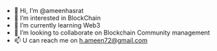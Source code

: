 - 👋 Hi, I’m @ameenhasrat
- 👀 I’m interested in BlockChain
- 🌱 I’m currently learning Web3
- 💞️ I’m looking to collaborate on Blockchain Community management
- 📫 U can reach me on h.ameen72@gmail.com

<!---
ameenhasrat/ameenhasrat is a ✨ special ✨ repository because its `README.md` (this file) appears on your GitHub profile.
You can click the Preview link to take a look at your changes.
--->
